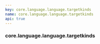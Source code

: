 ```yaml
---
key: core.language.language.targetkinds
name: core.language.language.targetkinds
api: true
---
```


### core.language.language.targetkinds
